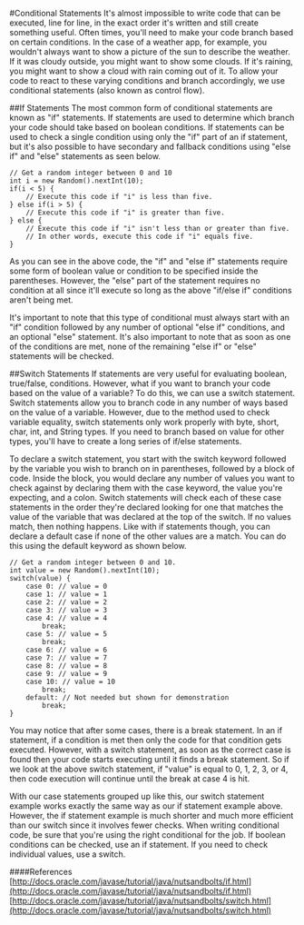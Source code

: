 #Conditional Statements
It's almost impossible to write code that can be executed, line for line, in the exact order it's written and still create something useful. Often times, you'll need to make your code branch based on certain conditions. In the case of a weather app, for example, you wouldn't always want to show a picture of the sun to describe the weather. If it was cloudy outside, you might want to show some clouds. If it's raining, you might want to show a cloud with rain coming out of it. To allow your code to react to these varying conditions and branch accordingly, we use conditional statements (also known as control flow).

##If Statements
The most common form of conditional statements are known as "if" statements. If statements are used to determine which branch your code should take based on boolean conditions. If statements can be used to check a single condition using only the "if" part of an if statement, but it's also possible to have secondary and fallback conditions using "else if" and "else" statements as seen below.

```
// Get a random integer between 0 and 10
int i = new Random().nextInt(10);
if(i < 5) {
	// Execute this code if "i" is less than five.
} else if(i > 5) {
	// Execute this code if "i" is greater than five.
} else {
	// Execute this code if "i" isn't less than or greater than five.
	// In other words, execute this code if "i" equals five.
}
```

As you can see in the above code, the "if" and "else if" statements require some form of boolean value or condition to be specified inside the parentheses. However, the "else" part of the statement requires no condition at all since it'll execute so long as the above "if/else if" conditions aren't being met. 

It's important to note that this type of conditional must always start with an "if" condition followed by any number of optional "else if" conditions, and an optional "else" statement. It's also important to note that as soon as one of the conditions are met, none of the remaining "else if" or "else" statements will be checked.

##Switch Statements
If statements are very useful for evaluating boolean, true/false, conditions. However, what if you want to branch your code based on the value of a variable? To do this, we can use a switch statement. Switch statements allow you to branch code in any number of ways based on the value of a variable. However, due to the method used to check variable equality, switch statements only work properly with byte, short, char, int, and String types. If you need to branch based on value for other types, you'll have to create a long series of if/else statements.

To declare a switch statement, you start with the switch keyword followed by the variable you wish to branch on in parentheses, followed by a block of code. Inside the block, you would declare any number of values you want to check against by declaring them with the case keyword, the value you're expecting, and a colon. Switch statements will check each of these case statements in the order they're declared looking for one that matches the value of the variable that was declared at the top of the switch. If no values match, then nothing happens. Like with if statements though, you can declare a default case if none of the other values are a match. You can do this using the default keyword as shown below.

```
// Get a random integer between 0 and 10.
int value = new Random().nextInt(10);
switch(value) {
	case 0: // value = 0
	case 1: // value = 1
	case 2: // value = 2
	case 3: // value = 3
	case 4: // value = 4
		break;
	case 5: // value = 5
		break;
	case 6: // value = 6
	case 7: // value = 7
	case 8: // value = 8
	case 9: // value = 9
	case 10: // value = 10
		break;
	default: // Not needed but shown for demonstration
		break;
}
```

You may notice that after some cases, there is a break statement. In an if statement, if a condition is met then only the code for that condition gets executed. However, with a switch statement, as soon as the correct case is found then your code starts executing until it finds a break statement. So if we look at the above switch statement, if "value" is equal to 0, 1, 2, 3, or 4, then code execution will continue until the break at case 4 is hit.

With our case statements grouped up like this, our switch statement example works exactly the same way as our if statement example above. However, the if statement example is much shorter and much more efficient than our switch since it involves fewer checks. When writing conditional code, be sure that you're using the right conditional for the job. If boolean conditions can be checked, use an if statement. If you need to check individual values, use a switch.

####References
[http://docs.oracle.com/javase/tutorial/java/nutsandbolts/if.html](http://docs.oracle.com/javase/tutorial/java/nutsandbolts/if.html)
[http://docs.oracle.com/javase/tutorial/java/nutsandbolts/switch.html](http://docs.oracle.com/javase/tutorial/java/nutsandbolts/switch.html)
